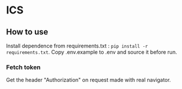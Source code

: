 # ICS

## How to use

Install dependence from requirements.txt : `pip install -r requirements.txt`. Copy .env.example to .env and source it
before run.

### Fetch token

Get the header "Authorization" on request made with real navigator.
